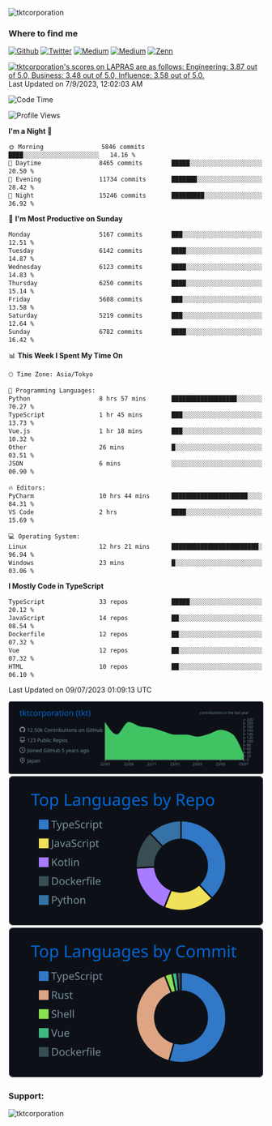 <p align="left"> <img src="https://komarev.com/ghpvc/?username=tktcorporation&label=Profile%20views&color=0e75b6&style=flat" alt="tktcorporation" /> </p>

<h3>Where to find me</h3>
<p>
<a href="https://github.com/tktcorporation" target="_blank"><img alt="Github" src="https://img.shields.io/badge/GitHub-%2312100E.svg?&style=for-the-badge&logo=Github&logoColor=white" /></a>
<a href="https://twitter.com/tktcorporation" target="_blank"><img alt="Twitter" src="https://img.shields.io/badge/twitter-%231DA1F2.svg?&style=for-the-badge&logo=twitter&logoColor=white" /></a>
<a href="https://www.linkedin.com/in/tktcorporation" target="_blank"><img alt="Medium" src="https://img.shields.io/badge/linkdin-0a66c2.svg?&style=for-the-badge&logo=linkedin&logoColor=white" /></a>
<a href="https://qiita.com/tktcorporation" target="_blank"><img alt="Medium" src="https://img.shields.io/badge/qiita-55C500.svg?&style=for-the-badge&logo=qiita&logoColor=white" /></a>
<a href="https://zenn.dev/tktcorporation" target="_blank"><img alt="Zenn" src="https://img.shields.io/badge/Zenn-3EA8FF.svg?&style=for-the-badge&logo=Zenn&logoColor=white" /></a>
</p>

<!--START_SECTION:lapras-card-->
<p ><a href="https://lapras.com/public/tktcorporation" target="_blank" rel="noopener noreferrer"><img alt="tktcorporation's scores on LAPRAS are as follows: Engineering: 3.87 out of 5.0, Business: 3.48 out of 5.0, Influence: 3.58 out of 5.0." src="https://lapras-card-generator.vercel.app/api/svg?e=3.87&b=3.48&i=3.58&b1=%23232323&b2=%236d6d6d&i1=%23212121&i2=%23818181&l=en" width="300" ></a>  
Last Updated on 7/9/2023, 12:02:03 AM</p>
<!--END_SECTION:lapras-card-->
  
<!--START_SECTION:waka-->
![Code Time](http://img.shields.io/badge/Code%20Time-1%2C073%20hrs%2050%20mins-blue)

![Profile Views](http://img.shields.io/badge/Profile%20Views-0-blue)

**I'm a Night 🦉** 

```text
🌞 Morning                5846 commits        ████░░░░░░░░░░░░░░░░░░░░░   14.16 % 
🌆 Daytime                8465 commits        █████░░░░░░░░░░░░░░░░░░░░   20.50 % 
🌃 Evening                11734 commits       ███████░░░░░░░░░░░░░░░░░░   28.42 % 
🌙 Night                  15246 commits       █████████░░░░░░░░░░░░░░░░   36.92 % 
```
📅 **I'm Most Productive on Sunday** 

```text
Monday                   5167 commits        ███░░░░░░░░░░░░░░░░░░░░░░   12.51 % 
Tuesday                  6142 commits        ████░░░░░░░░░░░░░░░░░░░░░   14.87 % 
Wednesday                6123 commits        ████░░░░░░░░░░░░░░░░░░░░░   14.83 % 
Thursday                 6250 commits        ████░░░░░░░░░░░░░░░░░░░░░   15.14 % 
Friday                   5608 commits        ███░░░░░░░░░░░░░░░░░░░░░░   13.58 % 
Saturday                 5219 commits        ███░░░░░░░░░░░░░░░░░░░░░░   12.64 % 
Sunday                   6782 commits        ████░░░░░░░░░░░░░░░░░░░░░   16.42 % 
```


📊 **This Week I Spent My Time On** 

```text
🕑︎ Time Zone: Asia/Tokyo

💬 Programming Languages: 
Python                   8 hrs 57 mins       ██████████████████░░░░░░░   70.27 % 
TypeScript               1 hr 45 mins        ███░░░░░░░░░░░░░░░░░░░░░░   13.73 % 
Vue.js                   1 hr 18 mins        ███░░░░░░░░░░░░░░░░░░░░░░   10.32 % 
Other                    26 mins             █░░░░░░░░░░░░░░░░░░░░░░░░   03.51 % 
JSON                     6 mins              ░░░░░░░░░░░░░░░░░░░░░░░░░   00.90 % 

🔥 Editors: 
PyCharm                  10 hrs 44 mins      █████████████████████░░░░   84.31 % 
VS Code                  2 hrs               ████░░░░░░░░░░░░░░░░░░░░░   15.69 % 

💻 Operating System: 
Linux                    12 hrs 21 mins      ████████████████████████░   96.94 % 
Windows                  23 mins             █░░░░░░░░░░░░░░░░░░░░░░░░   03.06 % 
```

**I Mostly Code in TypeScript** 

```text
TypeScript               33 repos            █████░░░░░░░░░░░░░░░░░░░░   20.12 % 
JavaScript               14 repos            ██░░░░░░░░░░░░░░░░░░░░░░░   08.54 % 
Dockerfile               12 repos            ██░░░░░░░░░░░░░░░░░░░░░░░   07.32 % 
Vue                      12 repos            ██░░░░░░░░░░░░░░░░░░░░░░░   07.32 % 
HTML                     10 repos            ██░░░░░░░░░░░░░░░░░░░░░░░   06.10 % 
```




 Last Updated on 09/07/2023 01:09:13 UTC
<!--END_SECTION:waka-->

[![](https://raw.githubusercontent.com/tktcorporation/tktcorporation/master/profile-summary-card-output/github_dark/0-profile-details.svg)](https://github.com/vn7n24fzkq/github-profile-summary-cards)
[![](https://raw.githubusercontent.com/tktcorporation/tktcorporation/master/profile-summary-card-output/github_dark/1-repos-per-language.svg)](https://github.com/vn7n24fzkq/github-profile-summary-cards) [![](https://raw.githubusercontent.com/tktcorporation/tktcorporation/master/profile-summary-card-output/github_dark/2-most-commit-language.svg)](https://github.com/vn7n24fzkq/github-profile-summary-cards)

<h3 align="left">Support:</h3>
<p><a href="https://www.buymeacoffee.com/tktcorporation"> <img align="left" src="https://cdn.buymeacoffee.com/buttons/v2/default-yellow.png" height="50" width="210" alt="tktcorporation" /></a></p><br><br>
